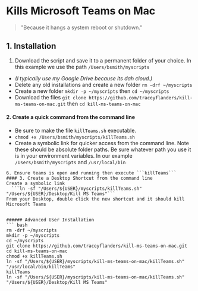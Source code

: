 Kills Microsoft Teams on Mac
======
> "Because it hangs a system reboot or shutdown."
## 1. Installation
1. Download the script and save it to a permanent folder of your choice. In this example we use the path ```/Users/bsmith/myscripts``` 
  - _(I typically use my Google Drive because its dah cloud.)_
  - Delete any old installations and create a new folder ```rm -drf ~/myscripts```
  - Create a new folder ```mkdir -p ~/myscripts``` then ```cd ~/myscripts```
  - Download the files ```git clone https://github.com/traceyflanders/kill-ms-teams-on-mac.git``` then ```cd kill-ms-teams-on-mac```

#### 2. Create a quick command from the command line
  - Be sure to make the file ```killTeams.sh``` executable.
  - ```chmod +x /Users/bsmith/myscripts/killTeams.sh```
  - Create a symbolic link for quicker access from the command line. Note these should be absolute folder paths. Be sure whatever path you use it is in your environment variables. In our example ```/Users/bsmith/myscripts``` and ```/usr/local/bin```
```
6. Ensure teams is open and running then execute ```killTeams```
#### 3. Create a Desktop Shortcut from the command line
Create a symbolic link
  ```ln -sf "/Users/${USER}/myscripts/killTeams.sh" "/Users/${USER}/Desktop/Kill MS Teams"```
From your Desktop, double click the new shortcut and it should kill Microsoft Teams


###### Advanced User Installation
``` bash
rm -drf ~/myscripts
mkdir -p ~/myscripts
cd ~/myscripts
git clone https://github.com/traceyflanders/kill-ms-teams-on-mac.git
cd kill-ms-teams-on-mac
chmod +x killTeams.sh
ln -sf "/Users/${USER}/myscripts/kill-ms-teams-on-mac/killTeams.sh" "/usr/local/bin/killTeams"
killTeams
ln -sf "/Users/${USER}/myscripts/kill-ms-teams-on-mac/killTeams.sh" "/Users/${USER}/Desktop/Kill MS Teams"
```

